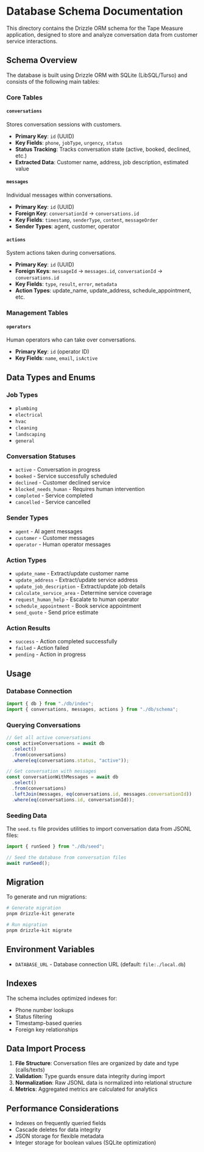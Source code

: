 # Database Schema Documentation

This directory contains the Drizzle ORM schema for the Tape Measure application, designed to store and analyze conversation data from customer service interactions.

## Schema Overview

The database is built using Drizzle ORM with SQLite (LibSQL/Turso) and consists of the following main tables:

### Core Tables

#### `conversations`
Stores conversation sessions with customers.
- **Primary Key**: `id` (UUID)
- **Key Fields**: `phone`, `jobType`, `urgency`, `status`
- **Status Tracking**: Tracks conversation state (active, booked, declined, etc.)
- **Extracted Data**: Customer name, address, job description, estimated value

#### `messages`
Individual messages within conversations.
- **Primary Key**: `id` (UUID)
- **Foreign Key**: `conversationId` → `conversations.id`
- **Key Fields**: `timestamp`, `senderType`, `content`, `messageOrder`
- **Sender Types**: agent, customer, operator

#### `actions`
System actions taken during conversations.
- **Primary Key**: `id` (UUID)
- **Foreign Keys**: `messageId` → `messages.id`, `conversationId` → `conversations.id`
- **Key Fields**: `type`, `result`, `error`, `metadata`
- **Action Types**: update_name, update_address, schedule_appointment, etc.

### Management Tables

#### `operators`
Human operators who can take over conversations.
- **Primary Key**: `id` (operator ID)
- **Key Fields**: `name`, `email`, `isActive`

## Data Types and Enums

### Job Types
- `plumbing`
- `electrical`
- `hvac`
- `cleaning`
- `landscaping`
- `general`

### Conversation Statuses
- `active` - Conversation in progress
- `booked` - Service successfully scheduled
- `declined` - Customer declined service
- `blocked_needs_human` - Requires human intervention
- `completed` - Service completed
- `cancelled` - Service cancelled

### Sender Types
- `agent` - AI agent messages
- `customer` - Customer messages
- `operator` - Human operator messages

### Action Types
- `update_name` - Extract/update customer name
- `update_address` - Extract/update service address
- `update_job_description` - Extract/update job details
- `calculate_service_area` - Determine service coverage
- `request_human_help` - Escalate to human operator
- `schedule_appointment` - Book service appointment
- `send_quote` - Send price estimate

### Action Results
- `success` - Action completed successfully
- `failed` - Action failed
- `pending` - Action in progress

## Usage

### Database Connection

```typescript
import { db } from "./db/index";
import { conversations, messages, actions } from "./db/schema";
```

### Querying Conversations

```typescript
// Get all active conversations
const activeConversations = await db
  .select()
  .from(conversations)
  .where(eq(conversations.status, "active"));

// Get conversation with messages
const conversationWithMessages = await db
  .select()
  .from(conversations)
  .leftJoin(messages, eq(conversations.id, messages.conversationId))
  .where(eq(conversations.id, conversationId));
```

### Seeding Data

The `seed.ts` file provides utilities to import conversation data from JSONL files:

```typescript
import { runSeed } from "./db/seed";

// Seed the database from conversation files
await runSeed();
```

## Migration

To generate and run migrations:

```bash
# Generate migration
pnpm drizzle-kit generate

# Run migration
pnpm drizzle-kit migrate
```

## Environment Variables

- `DATABASE_URL` - Database connection URL (default: `file:./local.db`)

## Indexes

The schema includes optimized indexes for:
- Phone number lookups
- Status filtering
- Timestamp-based queries
- Foreign key relationships

## Data Import Process

1. **File Structure**: Conversation files are organized by date and type (calls/texts)
2. **Validation**: Type guards ensure data integrity during import
3. **Normalization**: Raw JSONL data is normalized into relational structure
4. **Metrics**: Aggregated metrics are calculated for analytics

## Performance Considerations

- Indexes on frequently queried fields
- Cascade deletes for data integrity
- JSON storage for flexible metadata
- Integer storage for boolean values (SQLite optimization) 